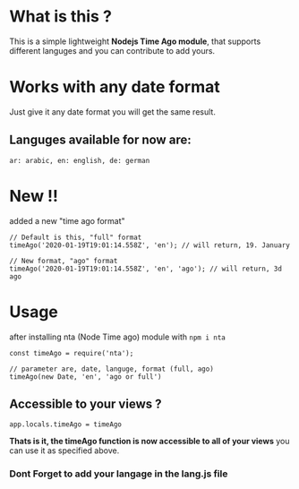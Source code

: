 # What is this ?
This is a simple lightweight **Nodejs Time Ago module**,
that supports different languges and you can contribute to add yours.

# Works with any date format
Just give it any date format you will get the same result.

## Languges available for now are:
`ar: arabic, en: english, de: german`

# New !!
added a new "time ago format"
```
// Default is this, "full" format
timeAgo('2020-01-19T19:01:14.558Z', 'en'); // will return, 19. January

// New format, "ago" format
timeAgo('2020-01-19T19:01:14.558Z', 'en', 'ago'); // will return, 3d ago

```


# Usage
after installing nta (Node Time ago) module with `npm i nta`
```
const timeAgo = require('nta');

// parameter are, date, languge, format (full, ago)
timeAgo(new Date, 'en', 'ago or full')
```

## Accessible to your views ?
```
app.locals.timeAgo = timeAgo
```
**Thats is it, the timeAgo function is now accessible to all of your views** you can use it as specified above.


### Dont Forget to add your langage in the lang.js file
